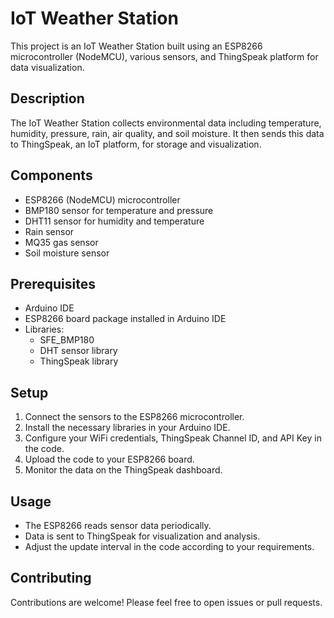 # IoT Weather Station

This project is an IoT Weather Station built using an ESP8266 microcontroller (NodeMCU), various sensors, and ThingSpeak platform for data visualization.

## Description

The IoT Weather Station collects environmental data including temperature, humidity, pressure, rain, air quality, and soil moisture. It then sends this data to ThingSpeak, an IoT platform, for storage and visualization.

## Components

- ESP8266 (NodeMCU) microcontroller
- BMP180 sensor for temperature and pressure
- DHT11 sensor for humidity and temperature
- Rain sensor
- MQ35 gas sensor
- Soil moisture sensor

## Prerequisites

- Arduino IDE
- ESP8266 board package installed in Arduino IDE
- Libraries:
  - SFE_BMP180
  - DHT sensor library
  - ThingSpeak library

## Setup

1. Connect the sensors to the ESP8266 microcontroller.
2. Install the necessary libraries in your Arduino IDE.
3. Configure your WiFi credentials, ThingSpeak Channel ID, and API Key in the code.
4. Upload the code to your ESP8266 board.
5. Monitor the data on the ThingSpeak dashboard.

## Usage

- The ESP8266 reads sensor data periodically.
- Data is sent to ThingSpeak for visualization and analysis.
- Adjust the update interval in the code according to your requirements.

## Contributing

Contributions are welcome! Please feel free to open issues or pull requests.


